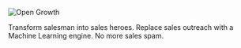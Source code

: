 ![Open Growth](http://i.imgur.com/SXFa36n.gif)

Transform salesman into sales heroes.
Replace sales outreach with a Machine Learning engine.
No more sales spam.
